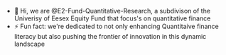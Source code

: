 - 👋 Hi, we are @E2-Fund-Quantitative-Research, a subdivison of the Univerisy of Eesex Equity Fund that focus's on quantitative finance 
- ⚡ Fun fact: we're dedicated to not only enhancing Quantitaive finance literacy but also pushing the frontier of innovation in this dynamic landscape 

<!---
E2-Fund-Quantitative-Research/E2-Fund-Quantitative-Research is a ✨ special ✨ repository because its `README.md` (this file) appears on your GitHub profile.
You can click the Preview link to take a look at your changes.
--->
